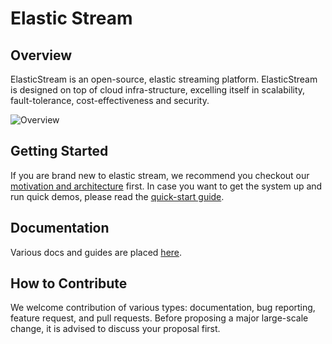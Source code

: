 # Elastic Stream

## Overview
ElasticStream is an open-source, elastic streaming platform. ElasticStream is designed on top of cloud infra-structure, excelling itself in scalability, fault-tolerance, cost-effectiveness and security.

![Overview](docs/images/elastic-stream-arc.png)


## Getting Started
If you are brand new to elastic stream, we recommend you checkout our [motivation and architecture](docs/architecture) first. In case you want to get the system up and run quick demos, please read the [quick-start guide](docs/quick-start.md).

## Documentation

Various docs and guides are placed [here](docs).

## How to Contribute
We welcome contribution of various types: documentation, bug reporting, feature request, and pull requests. Before proposing a major large-scale change, it is advised to discuss your proposal first.
